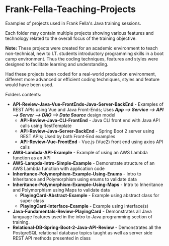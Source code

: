 # Frank-Fella-Teaching-Projects
Examples of projects used in Frank Fella's Java training sessions.

Each folder may contain multiple projects showing various features and technology related to the overall focus of the training objective.

**Note:** These projects were created for an academic environment to teach non-technical, new to I.T. students introductory programming skills in a boot camp environment.  Thus the coding techniques, features and styles were designed to facilitate learning and understanding.

Had these projects been coded for a real-world production environment, different more advanced or efficient coding techniques, styles and feature would have been used.

Folders contents:


- **API-Review-Java-Vue-FrontEnds-Java-Server-BackEnd** - Examples of REST APIs using Vue and Java Front-Ends; Uses ***App --> Service --> API --> Server --> DAO --> Data Source*** design model
  - **API-Review-Java-CLI-FrontEnd** - Java CLI front end with Java API calls using RestTemplate
  - **API-Review-Java-Server-BackEnd** - Spring Boot 2 server using REST APIs; Used by both Front-End examples
  - **API-Review-Vue-FrontEnd** - Vue.js (Vue2) front end using axios API calls
- **AWS-Lambda-API-Example** - Example of using an AWS Lambda function as an API
- **AWS-Lampda-Intro-Simple-Example** - Demonstrate structure of an AWS Lambda function with application code
- **Inheritance-Polymorphism-Example-Using-Enums** - Intro to Inheritance and Polymorphism using enums to validate data
- **Inheritance-Polymorphism-Example-Using-Maps** - Intro to Inheritance and Polymorphism using Maps to validate data
  - **PlayingCard-Abstract-Example** - Example using abstract class for super class
  - **PlayingCard-Interface-Example** - Example using interface(s)
- **Java-Fundamentals-Review-PlayingCard** - Demonstrates all Java language features used in the intro to Java programming section of training.
- **Relational-DB-Spring-Boot-2-Java-API-Review** - Demonstrates all the PostgreSQL relational database topics taught as well as server side REST API methods presented in class 

